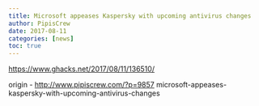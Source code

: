 ```yaml
---
title: Microsoft appeases Kaspersky with upcoming antivirus changes
author: PipisCrew
date: 2017-08-11
categories: [news]
toc: true
---
```


https://www.ghacks.net/2017/08/11/136510/

origin - http://www.pipiscrew.com/?p=9857 microsoft-appeases-kaspersky-with-upcoming-antivirus-changes
